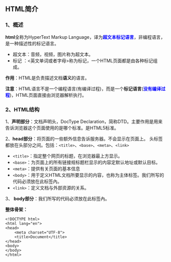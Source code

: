 ## HTML简介
### 1、概述
**html**全称为HyperText Markup Language，译为<font color=#0000ff>**超文本标记语言**</font>，非编程语言，是一种描述性的标记语言。

 - 超文本：音频，视频，图片称为超文本。
 - 标记 ：<英文单词或者字母>称为标记，一个HTML页面都是由各种标记组成。

**作用**：HTML是负责描述文档**语义**的语言。

**注意**：HTML语言不是一个编程语言(有编译过程)，而是一个**标记语言**(<font color=#0000ff>**没有编译过程**</font>)，HTML页面直接由浏览器解析执行。

### 2、HTML结构

 1、**声明部分**：文档声明头，DocType Declaration，简称DTD。主要作用是用来告诉浏览器这个页面使用的是哪个标准。<!doctype html>是HTML5标准。

2、**head部分**：将页面的一些额外信息告诉服务器。不会显示在页面上。
头标签都放在<head></head>头部分之间。包括：`<title>`、`<base>`、`<meta>`、`<link>`

 - `<title>`：指定整个网页的标题，在浏览器最上方显示。
 - `<base>`：为页面上的所有链接规标题栏显示的内容定默认地址或默认目标。
 - `<meta>`：提供有关页面的基本信息
 - `<body>`：用于定义HTML文档所要显示的内容，也称为主体标签。我们所写的代码必须放在此标签內。
 - `<link>`：定义文档与外部资源的关系。

3、 **body部分**：我们所写的代码必须放在此标签內。

**整体骨架：**
```
<!DOCTYPE html>
<html lang="en">
<head>
	<meta charset="UTF-8">
	<title>Document</title>
</head>
<body>
</body>
</html>
```